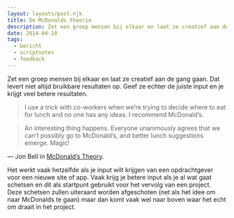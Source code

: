 ```yaml
---
layout: layouts/post.njk
title: De McDonalds theorie
description: Zet een groep mensen bij elkaar en laat ze creatief aan de gang gaan. Dat levert niet altijd bruikbare resultaten op. Geef ze echter de juiste input en je krijgt veel betere resultaten.
date: 2014-04-18
tags:
  - bericht
  - scriptnotes
  - feedback
---
```


Zet een groep mensen bij elkaar en laat ze creatief aan de gang gaan. Dat levert niet altijd bruikbare resultaten op. Geef ze echter de juiste input en je krijgt veel betere resultaten.

> I use a trick with co-workers when we’re trying to decide where to eat for lunch and no one has any ideas. I recommend McDonald’s.

> An interesting thing happens. Everyone unanimously agrees that we can’t possibly go to McDonald’s, and better lunch suggestions emerge. Magic!

— Jon Bell in [McDonald’s Theory](https://medium.com/what-i-learned-building/9216e1c9da7d).

Het werkt vaak hetzelfde als je input wilt krijgen van een opdrachtgever voor een nieuwe site of app. Vaak krijg je betere input als je al wat gaat schetsen en dit als startpunt gebruikt voor het vervolg van een project. Deze schetsen zullen uiteraard worden afgeschoten (net als het idee om naar McDonalds te gaan) maar dan komt vaak wel naar boven waar het echt om draait in het project.
